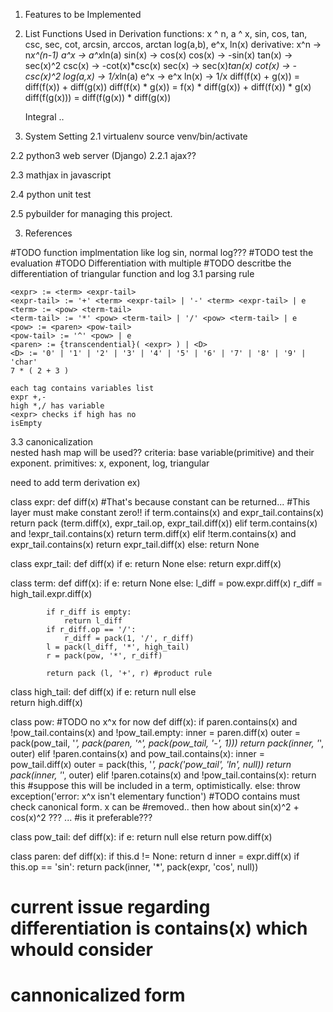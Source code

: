 1. Features to be Implemented

1. List Functions Used in Derivation
	functions: x ^ n, a ^ x, sin, cos, tan, csc, sec, cot, arcsin, arccos,
	arctan
		   log(a,b), e^x, ln(x)
	derivative: 
		x^n -> n*x^(n-1)
		a^x -> a^x*ln(a)
		sin(x) -> cos(x)
		cos(x) -> -sin(x)
		tan(x) ->  sec(x)^2
		csc(x) -> -cot(x)*csc(x)
		sec(x) -> sec(x)*tan(x)
		cot(x) -> -csc(x)^2
		log(a,x) -> 1/x*ln(a)
		e^x -> e^x
		ln(x) -> 1/x
		diff(f(x) + g(x)) = diff(f(x)) + diff(g(x))
		diff(f(x) * g(x)) = f(x) * diff(g(x)) + diff(f(x)) * g(x)
		diff(f(g(x))) = diff(f(g(x)) * diff(g(x))
		
	Integral ..

2. System Setting
2.1 virtualenv
	source venv/bin/activate

2.2 python3 web server (Django)
2.2.1 ajax??

2.3 mathjax in javascript

2.4 python unit test

2.5 pybuilder for managing this project.



3. References

#TODO function implmentation like log  sin, normal log???
#TODO test the evaluation
#TODO Differentiation with multiple
#TODO descritbe the differentiation of triangular function and log
3.1 parsing rule
	
	<expr> := <term> <expr-tail>
	<expr-tail> := '+' <term> <expr-tail> | '-' <term> <expr-tail> | e
	<term> := <pow> <term-tail>
	<term-tail> := '*' <pow> <term-tail> | '/' <pow> <term-tail> | e
	<pow> := <paren> <pow-tail>
	<pow-tail> := '^' <pow> | e	
	<paren> := {transcendential}( <expr> ) | <D>
	<D> := '0' | '1' | '2' | '3' | '4' | '5' | '6' | '7' | '8' | '9' | 'char'
	7 * ( 2 + 3 )  

	each tag contains variables list
	expr +,-
	high *,/ has variable
	<expr> checks if high has no
	isEmpty
       	
3.3 canonicalization	
	nested hash map will be used??
	criteria: base variable(primitive) and their exponent.
	primitives: x, exponent, log, triangular



need to add term 
derivation
ex)

class expr:
	def diff(x)
		#That's because constant can be returned...
		#This layer must make constant zero!!
		if term.contains(x) and expr_tail.contains(x)
			return pack (term.diff(x), expr_tail.op, expr_tail.diff(x))
		elif term.contains(x) and !expr_tail.contains(x)
			return term.diff(x)
		elif !term.contains(x) and expr_tail.contains(x)
			return expr_tail.diff(x) 
		else:
			return None

class expr\_tail:
	def diff(x)
		if e:
			return None
		else:
			return expr.diff(x)

class term:
	def diff(x):
		if e:
			return None
		else:
			l_diff = pow.expr.diff(x)
			r_diff = high_tail.expr.diff(x)
			
			if r_diff is empty:
				return l_diff
			if r_diff.op == '/':
				r_diff = pack(1, '/', r_diff)
			l = pack(l_diff, '*', high_tail)
			r = pack(pow, '*', r_diff)

			return pack (l, '+', r) #product rule

class high\_tail:
	def diff(x)
		if e:
			return null
		else	
			return high.diff(x)

class pow: #TODO no x^x for now
	def diff(x):
		if paren.contains(x) and !pow_tail.contains(x) and !pow_tail.empty:
			inner = paren.diff(x)
			outer = pack(pow_tail, '*', pack(paren, '^', pack(pow_tail, '-', 1)))
			return pack(inner, '*', outer)
		elif !paren.contains(x) and pow_tail.contains(x):
			inner = pow_tail.diff(x)
			outer = pack(this, '*', pack('pow_tail', 'ln', null))
			return pack(inner, '*', outer)
		elif !paren.cotains(x) and !pow_tail.contains(x):
			return this 
			#suppose this will be included in a term, optimistically.
		else:
			throw exception('error: x^x isn't elementary function')
			#TODO contains must check canonical form. x can be
			#removed.. then how about sin(x)^2 + cos(x)^2 ??? ...
			#is it preferable???

class pow_tail:
	def diff(x):
		if e:
			return null
		else
			return pow.diff(x)

class paren:
	def diff(x):
		if this.d != None:
	       		return d
		inner = expr.diff(x)
 		if this.op == 'sin':
			return pack(inner, '*', pack(expr, 'cos', null))
		
# current issue regarding differentiation is contains(x) which whould consider
#		cannonicalized form

